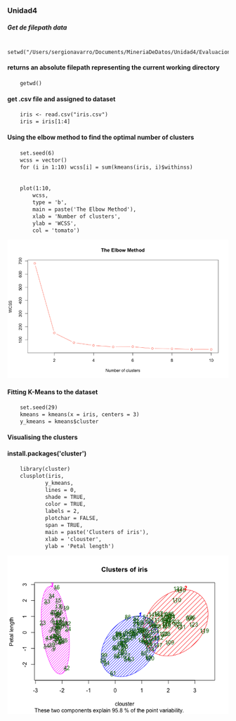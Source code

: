 ### Unidad4


##### Get de filepath data
        setwd("/Users/sergionavarro/Documents/MineriaDeDatos/Unidad4/Evaluacion")
#### returns an absolute filepath representing the current working directory
        getwd()
#### get .csv file and assigned to dataset
        iris <- read.csv("iris.csv")
        iris = iris[1:4]

#### Using the elbow method to find the optimal number of clusters
        set.seed(6)
        wcss = vector()
        for (i in 1:10) wcss[i] = sum(kmeans(iris, i)$withinss)


        plot(1:10,
            wcss,
            type = 'b',
            main = paste('The Elbow Method'),
            xlab = 'Number of clusters',
            ylab = 'WCSS',
            col = 'tomato')
        
![alt text](https://github.com/serchnm/MineriaDeDatos/blob/Unidad4/Unidad4/Evaluacion/Images/redDiagram.png)

#### Fitting K-Means to the dataset
        set.seed(29)
        kmeans = kmeans(x = iris, centers = 3)
        y_kmeans = kmeans$cluster

#### Visualising the clusters
#### install.packages('cluster')
        library(cluster)
        clusplot(iris,
                y_kmeans,
                lines = 0,
                shade = TRUE,
                color = TRUE,
                labels = 2,
                plotchar = FALSE,
                span = TRUE,
                main = paste('Clusters of iris'),
                xlab = 'clouster',
                ylab = 'Petal length')
                
![alt text](https://github.com/serchnm/MineriaDeDatos/blob/Unidad4/Unidad4/Evaluacion/Images/Rplot.png)
